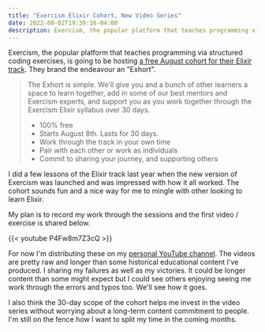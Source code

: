 ```yaml
---
title: "Exercism Elixir Cohort, New Video Series"
date: 2022-08-02T19:39:16-04:00
description: Exercism, the popular platform that teaches programming via structured coding exercises, is going to be hosting a free August cohort for their Elixir track. They brand the endeavour an "Exhort".
---
```


Exercism, the popular platform that teaches programming via structured coding exercises, is going to be hosting [a free August cohort for their Elixir track](https://exercism.org/cohorts/exhort-aug-22). They brand the endeavour an "Exhort".

> The Exhort is simple. We'll give you and a bunch of other learners a space to learn together, add in some of our best mentors and Exercism experts, and support you as you work together through the Exercism Elixir syllabus over 30 days.
>
> - 100% free
> - Starts August 8th. Lasts for 30 days.
> - Work through the track in your own time
> - Pair with each other or work as individuals
> - Commit to sharing your journey, and supporting others

I did a few lessons of the Elixir track last year when the new version of Exercism was launched and was impressed with how it all worked. The cohort sounds fun and a nice way for me to mingle with other looking to learn Elixir.

My plan is to record my work through the sessions and the first video / exercise is shared below.

{{< youtube P4Fw8m7Z3cQ >}}

For now I'm distributing these on my [personal YouTube channel](https://www.youtube.com/c/MikeZornek). The videos are pretty raw and longer than some historical educational content I've produced. I sharing my failures as well as my victories. It could be longer content than some might expect but I could see others enjoying seeing me work through the errors and typos too. We'll see how it goes.

I also think the 30-day scope of the cohort helps me invest in the video series without worrying about a long-term content commitment to people. I'm still on the fence how I want to split my time in the coming months.
